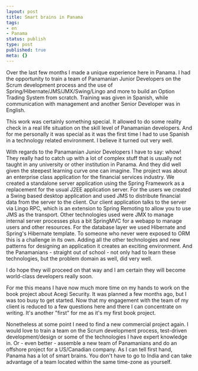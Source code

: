 ```yaml
---
layout: post
title: Smart brains in Panama
tags:
- en
- Panama
status: publish
type: post
published: true
meta: {}
---
```

<p>Over the last few months I made a unique experience here in Panama. I had the opportunity to train a team of Panamanian Junior Developers on the Scrum development process and the use of Spring/Hibernate/JMS/JMX/Swing/Lingo and more to build an Option Trading System from scratch. Training was given in Spanish, while communication with management and another Senior Developer was in English.</p>

<p>This work was certainly something special. It allowed to do some reality check in a real life situation on the skill level of Panamanian developers. And for me personally it was special as it was the first time I had to use Spanish in a technology related environment. I believe it turned out very well.</p>

<p>With regards to the Panamanian Junior Developers I have to say: whow! They really had to catch up with a lot of complex stuff that is usually not taught in any university or other institution in Panama. And they did well given the steepest learning curve one can imagine. The project was about an enterprise class application for the financial services industry. We created a standalone server application using the Spring Framework as a replacement for the usual J2EE application server. For the users we created a Swing based desktop application and used JMS to distribute financial data from the server to the client. Our client application talks to the server via Lingo RPC, which is an extension to Spring Remoting to allow you to use JMS as the transport. Other technologies used were JMX to manage internal server processes plus a bit SpringMVC for a webapp to manage users and other resources. For the database layer we used Hibernate and Spring's Hibernate template. To someone who never were exposed to ORM this is a challenge in its own. Adding all the other technologies and new patterns for designing an application it creates an exciting environment. And the Panamanians - straight out of school - not only had to learn these technologies, but the problem domain as well, did very well.</p>

<p>I do hope they will proceed on that way and I am certain they will become world-class developers really soon.</p>

<p>For me this means I have now much more time on my hands to work on the book project about Acegi Security. It was planned a few months ago, but I was too busy to get started. Now that my engagement with the team of my client is reduced to a few questions here and there I can concentrate on writing. It's another "first" for me as it's my first book project.</p>

<p>Nonetheless at some point I need to find a new commercial project again. I would love to train a team on the Scrum development process, test-driven development/design or some of the technologies I have expert knowledge in. Or - even better - assemble a new team of Panamanians and do an offshore project for a US/Canadian company. As I can tell first hand, Panama has a lot of smart brains. You don't have to go to India and can take advantage of a team located within the same time-zone as yourself.</p>
